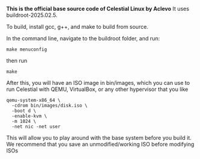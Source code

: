 **This is the official base source code of Celestial Linux by Aclevo**
It uses buildroot-2025.02.5.

To build, install gcc, g++, and make to build from source.

In the command line, navigate to the buildroot folder, and run:

```
make menuconfig
```

then run 

```
make
```

After this, you will have an ISO image in bin/images, which you can use to run Celestial with QEMU, VirtualBox, or any other hypervisor that you like

```
qemu-system-x86_64 \
  -cdrom bin/images/disk.iso \
  -boot d \
  -enable-kvm \
  -m 1024 \
  -net nic -net user
```
This will allow you to play around with the base system before you build it. We recommend that you save an unmodified/working ISO before modifying ISOs 

